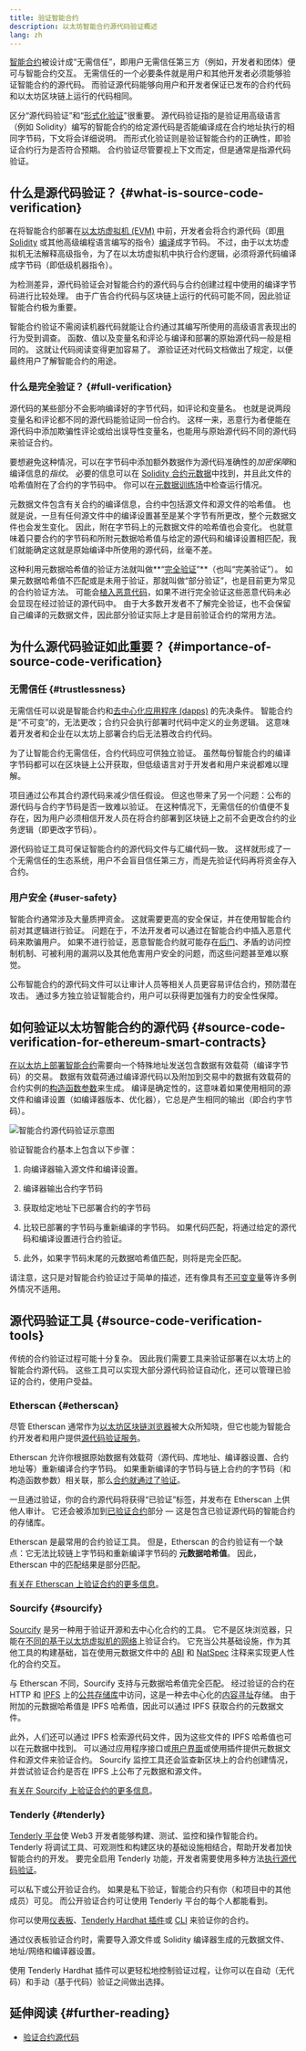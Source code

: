 ```yaml
---
title: 验证智能合约
description: 以太坊智能合约源代码验证概述
lang: zh
---
```


[智能合约](/developers/docs/smart-contracts/)被设计成“无需信任”，即用户无需信任第三方（例如，开发者和团体）便可与智能合约交互。 无需信任的一个必要条件就是用户和其他开发者必须能够验证智能合约的源代码。 而验证源代码能够向用户和开发者保证已发布的合约代码和以太坊区块链上运行的代码相同。

区分“源代码验证”和“[形式化验证](/developers/docs/smart-contracts/formal-verification/)”很重要。 源代码验证指的是验证用高级语言（例如 Solidity）编写的智能合约的给定源代码是否能编译成在合约地址执行的相同字节码，下文将会详细说明。 而形式化验证则是验证智能合约的正确性，即验证合约行为是否符合预期。 合约验证尽管要视上下文而定，但是通常是指源代码验证。

## 什么是源代码验证？ {#what-is-source-code-verification}

在将智能合约部署在[以太坊虚拟机 (EVM)](/developers/docs/evm/) 中前，开发者会将合约源代码（即[用 Solidity](/developers/docs/smart-contracts/languages/) 或其他高级编程语言编写的指令）[编译](/developers/docs/smart-contracts/compiling/)成字节码。 不过，由于以太坊虚拟机无法解释高级指令，为了在以太坊虚拟机中执行合约逻辑，必须将源代码编译成字节码（即低级机器指令）。

为检测差异，源代码验证会对智能合约的源代码与合约创建过程中使用的编译字节码进行比较处理。 由于广告合约代码与区块链上运行的代码可能不同，因此验证智能合约极为重要。

智能合约验证不需阅读机器代码就能让合约通过其编写所使用的高级语言表现出的行为受到调查。 函数、值以及变量名和评论与编译和部署的原始源代码一般是相同的。 这就让代码阅读变得更加容易了。 源验证还对代码文档做出了规定，以便最终用户了解智能合约的用途。

### 什么是完全验证？ {#full-verification}

源代码的某些部分不会影响编译好的字节代码，如评论和变量名。 也就是说两段变量名和评论都不同的源代码能验证同一份合约。 这样一来，恶意行为者便能在源代码中添加欺骗性评论或给出误导性变量名，也能用与原始源代码不同的源代码来验证合约。

要想避免这种情况，可以在字节码中添加额外数据作为源代码准确性的*加密保障*和编译信息的*指纹*。 必要的信息可以在 [Solidity 合约元数据](https://docs.soliditylang.org/en/v0.8.15/metadata.html)中找到，并且此文件的哈希值附在了合约的字节码中。 你可以在[元数据训练场](https://playground.sourcify.dev)中检查运行情况。

元数据文件包含有关合约的编译信息，合约中包括源文件和源文件的哈希值。 也就是说，一旦有任何源文件中的编译设置甚至是某个字节有所更改，整个元数据文件也会发生变化。 因此，附在字节码上的元数据文件的哈希值也会变化。 也就意味着只要合约的字节码和所附元数据哈希值与给定的源代码和编译设置相匹配，我们就能确定这就是原始编译中所使用的源代码，丝毫不差。

这种利用元数据哈希值的验证方法就叫做**“[完全验证](https://docs.sourcify.dev/docs/full-vs-partial-match/)”**（也叫“完美验证”）。 如果元数据哈希值不匹配或是未用于验证，那就叫做“部分验证”，也是目前更为常见的合约验证方法。 可能会[植入恶意代码](https://samczsun.com/hiding-in-plain-sight/)，如果不进行完全验证这些恶意代码未必会显现在经过验证的源代码中。 由于大多数开发者不了解完全验证，也不会保留自己编译的元数据文件，因此部分验证实际上才是目前验证合约的常用方法。

## 为什么源代码验证如此重要？ {#importance-of-source-code-verification}

### 无需信任 {#trustlessness}

无需信任可以说是智能合约和[去中心化应用程序 (dapps)](/developers/docs/dapps/) 的先决条件。 智能合约是“不可变”的，无法更改；合约只会执行部署时代码中定义的业务逻辑。 这意味着开发者和企业在以太坊上部署合约后无法篡改合约代码。

为了让智能合约无需信任，合约代码应可供独立验证。 虽然每份智能合约的编译字节码都可以在区块链上公开获取，但低级语言对于开发者和用户来说都难以理解。

项目通过公布其合约源代码来减少信任假设。 但这也带来了另一个问题：公布的源代码与合约字节码是否一致难以验证。 在这种情况下，无需信任的价值便不复存在，因为用户必须相信开发人员在将合约部署到区块链上之前不会更改合约的业务逻辑（即更改字节码）。

源代码验证工具可保证智能合约的源代码文件与汇编代码一致。 这样就形成了一个无需信任的生态系统，用户不会盲目信任第三方，而是先验证代码再将资金存入合约。

### 用户安全 {#user-safety}

智能合约通常涉及大量质押资金。 这就需要更高的安全保证，并在使用智能合约前对其逻辑进行验证。 问题在于，不法开发者可以通过在智能合约中插入恶意代码来欺骗用户。 如果不进行验证，恶意智能合约就可能存在[后门](https://www.trustnodes.com/2018/11/10/concerns-rise-over-backdoored-smart-contracts)、矛盾的访问控制机制、可被利用的漏洞以及其他危害用户安全的问题，而这些问题甚至难以察觉。

公布智能合约的源代码文件可以让审计人员等相关人员更容易评估合约，预防潜在攻击。 通过多方独立验证智能合约，用户可以获得更加强有力的安全性保障。

## 如何验证以太坊智能合约的源代码 {#source-code-verification-for-ethereum-smart-contracts}

[在以太坊上部署智能合约](/developers/docs/smart-contracts/deploying/)需要向一个特殊地址发送包含数据有效载荷（编译字节码）的交易。 数据有效载荷通过编译源代码以及附加到交易中的数据有效载荷的合约实例的[构造函数参数](https://docs.soliditylang.org/en/v0.8.14/contracts.html#constructor)来生成。 编译是确定性的，这意味着如果使用相同的源文件和编译设置（如编译器版本、优化器），它总是产生相同的输出（即合约字节码）。

![智能合约源代码验证示意图](./source-code-verification.png)

验证智能合约基本上包含以下步骤：

1. 向编译器输入源文件和编译设置。

2. 编译器输出合约字节码

3. 获取给定地址下已部署合约的字节码

4. 比较已部署的字节码与重新编译的字节码。 如果代码匹配，将通过给定的源代码和编译设置进行合约验证。

5. 此外，如果字节码末尾的元数据哈希值匹配，则将是完全匹配。

请注意，这只是对智能合约验证过于简单的描述，还有像具有[不可变变量](https://docs.sourcify.dev/docs/immutables/)等许多例外情况不适用。

## 源代码验证工具 {#source-code-verification-tools}

传统的合约验证过程可能十分复杂。 因此我们需要工具来验证部署在以太坊上的智能合约源代码。 这些工具可以实现大部分源代码验证自动化，还可以管理已验证的合约，使用户受益。

### Etherscan {#etherscan}

尽管 Etherscan 通常作为[以太坊区块链浏览器](/developers/docs/data-and-analytics/block-explorers/)被大众所知晓，但它也能为智能合约开发者和用户提供[源代码验证服务](https://etherscan.io/verifyContract)。

Etherscan 允许你根据原始数据有效载荷（源代码、库地址、编译器设置、合约地址等）重新编译合约字节码。 如果重新编译的字节码与链上合约的字节码（和构造函数参数）相关联，那么[合约就通过了验证](https://info.etherscan.com/types-of-contract-verification/)。

一旦通过验证，你的合约源代码将获得“已验证”标签，并发布在 Etherscan 上供他人审计。 它还会被添加到[已验证合约](https://etherscan.io/contractsVerified/)部分 — 这是包含已验证源代码的智能合约的存储库。

Etherscan 是最常用的合约验证工具。 但是，Etherscan 的合约验证有一个缺点：它无法比较链上字节码和重新编译字节码的 **元数据哈希值**。 因此，Etherscan 中的匹配结果是部分匹配。

[有关在 Etherscan 上验证合约的更多信息](https://medium.com/etherscan-blog/verifying-contracts-on-etherscan-f995ab772327)。

### Sourcify {#sourcify}

[Sourcify](https://sourcify.dev/#/verifier) 是另一种用于验证开源和去中心化合约的工具。 它不是区块浏览器，只能在[不同的基于以太坊虚拟机的网络](https://docs.sourcify.dev/docs/chains)上验证合约。 它充当公共基础设施，作为其他工具的构建基础，旨在使用元数据文件中的 [ABI](/developers/docs/smart-contracts/compiling/#web-applications) 和 [NatSpec](https://docs.soliditylang.org/en/v0.8.15/natspec-format.html) 注释来实现更人性化的合约交互。

与 Etherscan 不同，Sourcify 支持与元数据哈希值完全匹配。 经过验证的合约在 HTTP 和 [IPFS](https://docs.ipfs.io/concepts/what-is-ipfs/#what-is-ipfs) 上的[公共存储库](https://docs.sourcify.dev/docs/repository/)中访问，这是一种去中心化的[内容寻址](https://web3.storage/docs/concepts/content-addressing/)存储。 由于附加的元数据哈希值是 IPFS 哈希值，因此可以通过 IPFS 获取合约的元数据文件。

此外，人们还可以通过 IPFS 检索源代码文件，因为这些文件的 IPFS 哈希值也可以在元数据中找到。 可以通过应用程序接口或[用户界面](https://sourcify.dev/#/verifier)或使用插件提供元数据文件和源文件来验证合约。 Sourcify 监控工具还会监查新区块上的合约创建情况，并尝试验证合约是否在 IPFS 上公布了元数据和源文件。

[有关在 Sourcify 上验证合约的更多信息](https://blog.soliditylang.org/2020/06/25/sourcify-faq/)。

### Tenderly {#tenderly}

[Tenderly 平台](https://tenderly.co/)使 Web3 开发者能够构建、测试、监控和操作智能合约。 Tenderly 将调试工具、可观测性和构建区块的基础设施相结合，帮助开发者加快智能合约的开发。 要完全启用 Tenderly 功能，开发者需要使用多种方法[执行源代码验证](https://docs.tenderly.co/monitoring/contract-verification)。

可以私下或公开验证合约。 如果是私下验证，智能合约只有你（和项目中的其他成员）可见。 而公开验证合约可让使用 Tenderly 平台的每个人都能看到。

你可以使用[仪表板](https://docs.tenderly.co/monitoring/smart-contract-verification/verifying-a-smart-contract)、[Tenderly Hardhat 插件](https://docs.tenderly.co/monitoring/smart-contract-verification/verifying-contracts-using-the-tenderly-hardhat-plugin)或 [CLI](https://docs.tenderly.co/monitoring/smart-contract-verification/verifying-contracts-using-cli) 来验证你的合约。

通过仪表板验证合约时，需要导入源文件或 Solidity 编译器生成的元数据文件、地址/网络和编译器设置。

使用 Tenderly Hardhat 插件可以更轻松地控制验证过程，让你可以在自动（无代码）和手动（基于代码）验证之间做出选择。

## 延伸阅读 {#further-reading}

- [验证合约源代码](https://programtheblockchain.com/posts/2018/01/16/verifying-contract-source-code/)
